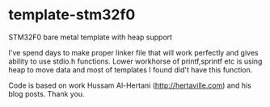 template-stm32f0
================

STM32F0 bare metal template with heap support

I've spend days to make proper linker file that will work perfectly and gives ability to use stdio.h functions.
Lower workhorse of printf,sprintf etc is using heap to move data and most of templates  I found did't have this function.

Code is based on work Hussam Al-Hertani (http://hertaville.com) and his blog posts. Thank you.



